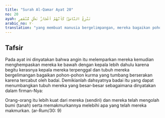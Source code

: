 ```yaml
---
title: "Surah Al-Qamar Ayat 20"
no: 20
ayah: تَنْزِعُ النَّاسَۙ كَاَنَّهُمْ اَعْجَازُ نَخْلٍ مُّنْقَعِرٍ 
arabic_no: ٢٠
translation: "yang membuat manusia bergelimpangan, mereka bagaikan pohon-pohon kurma yang tumbang dengan akar-akarnya. "
---
```


## Tafsir

Pada ayat ini dinyatakan bahwa angin itu melemparkan mereka kemudian menghempaskan mereka ke bawah dengan kepala lebih dahulu karena begitu kerasnya kepala mereka terpenggal dan tubuh mereka bergelimangan bagaikan pohon-pohon kurma yang tumbang berserakan karena tercabut oleh badai. Demikianlah dahsyatnya badai itu yang dapat menumbangkan tubuh mereka yang besar-besar sebagaimana dinyatakan dalam firman-Nya: 

Orang-orang itu lebih kuat dari mereka (sendiri) dan mereka telah mengolah bumi (tanah) serta memakmurkannya melebihi apa yang telah mereka makmurkan. (ar-Rum/30: 9)